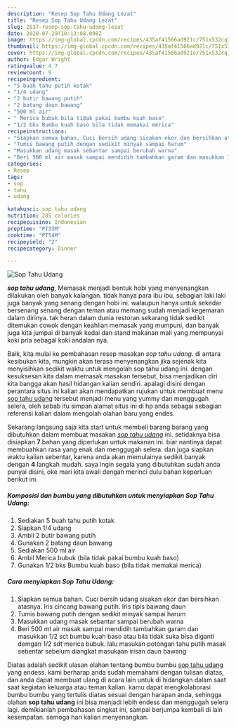 ```yaml
---
description: "Resep Sop Tahu Udang Lezat"
title: "Resep Sop Tahu Udang Lezat"
slug: 2837-resep-sop-tahu-udang-lezat
date: 2020-07-29T10:13:08.098Z
image: https://img-global.cpcdn.com/recipes/435af41566ad921c/751x532cq70/sop-tahu-udang-foto-resep-utama.jpg
thumbnail: https://img-global.cpcdn.com/recipes/435af41566ad921c/751x532cq70/sop-tahu-udang-foto-resep-utama.jpg
cover: https://img-global.cpcdn.com/recipes/435af41566ad921c/751x532cq70/sop-tahu-udang-foto-resep-utama.jpg
author: Edgar Wright
ratingvalue: 4.7
reviewcount: 9
recipeingredient:
- "5 buah tahu putih kotak"
- "1/4 udang"
- "2 butir bawang putih"
- "2 batang daun bawang"
- "500 ml air"
- " Merica bubuk bila tidak pakai bumbu kuah baso"
- "1/2 bks Bumbu kuah baso bila tidak memakai merica"
recipeinstructions:
- "Siapkan semua bahan. Cuci bersih udang sisakan ekor dan bersihkan atasnya. Iris cincang bawang putih. Iris tipis bawang daun"
- "Tumis bawang putih dengan sedikit minyak sampai harum"
- "Masukkan udang masak sebantar sampai berubah warna"
- "Beri 500 ml air masak sampai mendidih tambahkan garam dan masukkan 1/2 sct bumbu kuah baso atau bila tidak suka bisa diganti demgan 1/2 sdt merica bubuk. lalu masukan potongan tahu putih masak sebentar sebelum diangkat masukaan irisan daun bawang"
categories:
- Resep
tags:
- sop
- tahu
- udang

katakunci: sop tahu udang 
nutrition: 285 calories
recipecuisine: Indonesian
preptime: "PT33M"
cooktime: "PT54M"
recipeyield: "2"
recipecategory: Dinner

---
```



![Sop Tahu Udang](https://img-global.cpcdn.com/recipes/435af41566ad921c/751x532cq70/sop-tahu-udang-foto-resep-utama.jpg)

<b><i>sop tahu udang</i></b>, Memasak menjadi bentuk hobi yang menyenangkan dilakukan oleh banyak kalangan. tidak hanya para ibu ibu, sebagian laki laki juga banyak yang senang dengan hobi ini. walaupun hanya untuk sekedar bersenang senang dengan teman atau memang sudah menjadi kegemaran dalam dirinya. tak heran dalam dunia restoran sekarang tidak sedikit ditemukan cowok dengan keahlian memasak yang mumpuni, dan banyak juga kita jumpai di banyak kedai dan stand makanan mall yang mempunyai koki pria sebagai koki andalan nya.

Baik, kita mulai ke pembahasan resep masakan <i>sop tahu udang</i>. di antara kesibukan kita, mungkin akan terasa menyenangkan jika sejenak kita menyisihkan sedikit waktu untuk mengolah sop tahu udang ini. dengan kesuksesan kita dalam memasak masakan tersebut, bisa menjadikan diri kita bangga akan hasil hidangan kalian sendiri. apalagi disini dengan perantara situs ini kalian akan mendapatkan rujukan untuk membuat menu <u>sop tahu udang</u> tersebut menjadi menu yang yummy dan menggugah selera, oleh sebab itu simpan alamat situs ini di hp anda sebagai sebagian referensi kalian dalam mengolah olahan baru yang endes.




Sekarang langsung saja kita start untuk membeli barang barang yang dibutuhkan dalam membuat masakan <u><i>sop tahu udang</i></u> ini. setidaknya bisa disiapkan <b>7</b> bahan yang diperlukan untuk makanan ini. biar nantinya dapat membuahkan rasa yang enak dan menggugah selera. dan juga siapkan waktu kalian sebentar, karena anda akan memulainya sedikit banyak dengan <b>4</b> langkah mudah. saya ingin segala yang dibutuhkan sudah anda punyai disini, oke mari kita awali dengan merinci dulu bahan keperluan berikut ini.

<!--inarticleads1-->

##### Komposisi dan bumbu yang dibutuhkan untuk menyiapkan Sop Tahu Udang:

1. Sediakan 5 buah tahu putih kotak
1. Siapkan 1/4 udang
1. Ambil 2 butir bawang putih
1. Gunakan 2 batang daun bawang
1. Sediakan 500 ml air
1. Ambil  Merica bubuk (bila tidak pakai bumbu kuah baso)
1. Gunakan 1/2 bks Bumbu kuah baso (bila tidak memakai merica)




<!--inarticleads2-->

##### Cara menyiapkan Sop Tahu Udang:

1. Siapkan semua bahan. Cuci bersih udang sisakan ekor dan bersihkan atasnya. Iris cincang bawang putih. Iris tipis bawang daun
1. Tumis bawang putih dengan sedikit minyak sampai harum
1. Masukkan udang masak sebantar sampai berubah warna
1. Beri 500 ml air masak sampai mendidih tambahkan garam dan masukkan 1/2 sct bumbu kuah baso atau bila tidak suka bisa diganti demgan 1/2 sdt merica bubuk. lalu masukan potongan tahu putih masak sebentar sebelum diangkat masukaan irisan daun bawang




Diatas adalah sedikit ulasan olahan tentang bumbu bumbu <u>sop tahu udang</u> yang endess. kami berharap anda sudah memahami dengan tulisan diatas, dan anda dapat membuat ulang di acara lain untuk di hidangkan dalam saat saat kegiatan keluarga atau teman kalian. kamu dapat mengkolaborasi bumbu bumbu yang tertulis diatas sesuai dengan harapan anda, sehingga olahan <b>sop tahu udang</b> ini bisa menjadi lebih endess dan menggugah selera lagi. demikianlah pembahasan singkat ini, sampai berjumpa kembali di lain kesempatan. semoga hari kalian menyenangkan.
